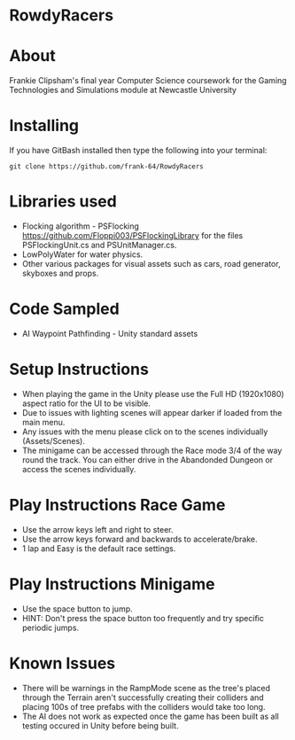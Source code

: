 # RowdyRacers

# About
Frankie Clipsham's final year Computer Science coursework for the Gaming Technologies and Simulations module at Newcastle University

# Installing
If you have GitBash installed then type the following into your terminal: 

```git clone https://github.com/frank-64/RowdyRacers```

# Libraries used
- Flocking algorithm - PSFlocking https://github.com/Floppi003/PSFlockingLibrary for the files PSFlockingUnit.cs and PSUnitManager.cs.
- LowPolyWater for water physics.
- Other various packages for visual assets such as cars, road generator, skyboxes and props.

# Code Sampled
- AI Waypoint Pathfinding - Unity standard assets

# Setup Instructions
- When playing the game in the Unity please use the Full HD (1920x1080) aspect ratio for the UI to be visible.
- Due to issues with lighting scenes will appear darker if loaded from the main menu.
- Any issues with the menu please click on to the scenes individually (Assets/Scenes).
- The minigame can be accessed through the Race mode 3/4 of the way round the track. You can either drive in the Abandonded Dungeon or access the scenes individually.

# Play Instructions Race Game
- Use the arrow keys left and right to steer.
- Use the arrow keys forward and backwards to accelerate/brake.
- 1 lap and Easy is the default race settings.

# Play Instructions Minigame
- Use the space button to jump.
- HINT: Don't press the space button too frequently and try specific periodic jumps.

# Known Issues
- There will be warnings in the RampMode scene as the tree's placed through the Terrain aren't successfully creating their colliders and placing 100s of tree prefabs with the colliders would take too long.
- The AI does not work as expected once the game has been built as all testing occured in Unity before being built.

